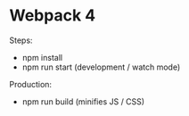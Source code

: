 # Webpack 4

Steps:
- npm install
- npm run start (development / watch mode)

Production:
- npm run build (minifies JS / CSS)
